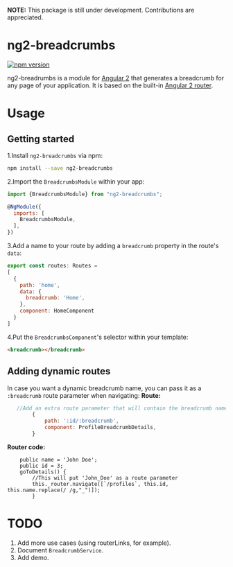 **NOTE:** This package is still under development. Contributions are appreciated. 
# ng2-breadcrumbs
[![npm version](https://badge.fury.io/js/ng2-breadcrumbs.svg)](https://badge.fury.io/js/ng2-breadcrumbs)

ng2-breadrumbs is a module for [Angular 2](https://angular.io/) that generates a breadcrumb for any page of your application. It is based on the built-in [Angular 2 router](https://angular.io/docs/ts/latest/guide/router.html).


# Usage

## Getting started

1.Install `ng2-breadcrumbs` via npm:

```bash
npm install --save ng2-breadcrumbs
```

2.Import the `BreadcrumbsModule` within your app:

```js
import {BreadcrumbsModule} from "ng2-breadcrumbs";

@NgModule({
  imports: [ 
    BreadcrumbsModule,
  ],
})
```

3.Add a name to your route by adding a `breadcrumb` property in the route's `data`:

```js
export const routes: Routes = 
[
  {
    path: 'home',
    data: {
      breadcrumb: 'Home',
    },
    component: HomeComponent
  }
]
```

4.Put the `BreadcrumbsComponent`'s selector within your template:

```html
<breadcrumb></breadcrumb>
```

## Adding dynamic routes

In case you want a dynamic breadcrumb name, you can pass it as a `:breadcrumb` route parameter when navigating:
**Route:**
```js
   //Add an extra route parameter that will contain the breadcrumb name
		{
			path: ':id/:breadcrumb',
			component: ProfileBreadcrumbDetails,
		}
```
**Router code:**
```
    public name = 'John Doe';
    public id = 3;
    goToDetails() {
        //This will put 'John_Doe' as a route parameter
        this._router.navigate([`/profiles`, this.id, this.name.replace(/ /g,"_")]);
		}
```

# TODO
 1. Add more use cases (using routerLinks, for example).
 2. Document `BreadcrumbService`.
 3. Add demo.
 
